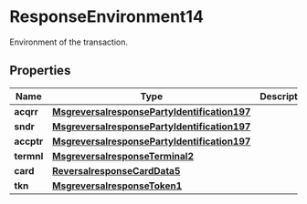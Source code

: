 

# ResponseEnvironment14

Environment of the transaction.

## Properties

| Name | Type | Description | Notes |
|------------ | ------------- | ------------- | -------------|
|**acqrr** | [**MsgreversalresponsePartyIdentification197**](MsgreversalresponsePartyIdentification197.md) |  |  [optional] |
|**sndr** | [**MsgreversalresponsePartyIdentification197**](MsgreversalresponsePartyIdentification197.md) |  |  [optional] |
|**accptr** | [**MsgreversalresponsePartyIdentification197**](MsgreversalresponsePartyIdentification197.md) |  |  [optional] |
|**termnl** | [**MsgreversalresponseTerminal2**](MsgreversalresponseTerminal2.md) |  |  [optional] |
|**card** | [**ReversalresponseCardData5**](ReversalresponseCardData5.md) |  |  [optional] |
|**tkn** | [**MsgreversalresponseToken1**](MsgreversalresponseToken1.md) |  |  [optional] |



